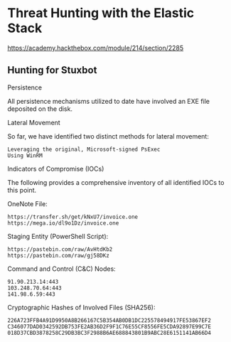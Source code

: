 # Threat Hunting with the Elastic Stack

https://academy.hackthebox.com/module/214/section/2285

## Hunting for Stuxbot

Persistence

All persistence mechanisms utilized to date have involved an EXE file deposited on the disk.

Lateral Movement

So far, we have identified two distinct methods for lateral movement:

    Leveraging the original, Microsoft-signed PsExec
    Using WinRM

Indicators of Compromise (IOCs)

The following provides a comprehensive inventory of all identified IOCs to this point.

OneNote File:

    https://transfer.sh/get/kNxU7/invoice.one
    https://mega.io/dl9o1Dz/invoice.one

Staging Entity (PowerShell Script):

    https://pastebin.com/raw/AvHtdKb2
    https://pastebin.com/raw/gj58DKz

Command and Control (C&C) Nodes:

    91.90.213.14:443
    103.248.70.64:443
    141.98.6.59:443

Cryptographic Hashes of Involved Files (SHA256):

    226A723FFB4A91D9950A8B266167C5B354AB0DB1DC225578494917FE53867EF2
    C346077DAD0342592DB753FE2AB36D2F9F1C76E55CF8556FE5CDA92897E99C7E
    018D37CBD3878258C29DB3BC3F2988B6AE688843801B9ABC28E6151141AB66D4
